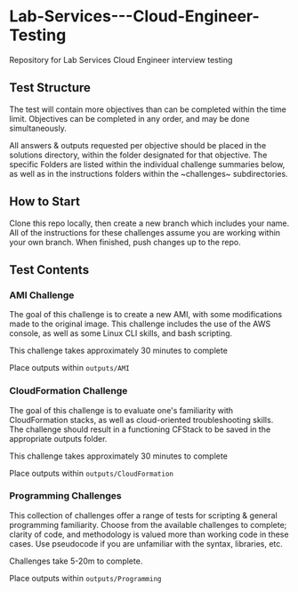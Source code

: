 # Lab-Services---Cloud-Engineer-Testing
Repository for Lab Services Cloud Engineer interview testing

## Test Structure
The test will contain more objectives than can be completed within the time limit.
Objectives can be completed in any order, and  may be done simultaneously.

All answers & outputs requested per objective should be placed in the solutions directory,
within the folder designated for that objective.  The specific Folders are listed within the
individual challenge summaries below, as well as in the instructions folders within the
~challenges~ subdirectories.


## How to Start
Clone this repo locally, then create a new branch which includes your name.
All of the instructions for these challenges assume you are working within your own branch.
When finished, push changes up to the repo.

## Test Contents

### AMI Challenge
The goal of this challenge is to create a new AMI, with some modifications made to the 
original image.  This challenge includes the use of the AWS console, as well as some
Linux CLI skills, and bash scripting.

This challenge takes approximately 30 minutes to complete

Place outputs within `outputs/AMI`

### CloudFormation Challenge
The goal of this challenge is to evaluate one's familiarity with CloudFormation stacks, as well
as cloud-oriented troubleshooting skills.  The challenge should result in a functioning CFStack
to be saved in the appropriate outputs folder.

This challenge takes approximately 30 minutes to complete

Place outputs within `outputs/CloudFormation`

### Programming Challenges
This collection of challenges offer a range of tests for scripting & general programming
familiarity. Choose from the available challenges to complete; clarity of code, and 
methodology is valued more than working code in these cases. Use pseudocode if you are unfamiliar with the syntax, libraries, etc.

Challenges take 5-20m to complete.

Place outputs within `outputs/Programming`
